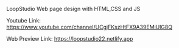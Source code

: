 LoopStudio Web page design with HTML,CSS and JS

Youtube Link: https://www.youtube.com/channel/UCgjFKszHtFX9A39EMiUlG8Q

Web Preview Link: https://loopstudio22.netlify.app
